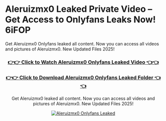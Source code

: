 # Aleruizmx0 Leaked Private Video – Get Access to Onlyfans Leaks Now! 6iFOP

Get Aleruizmx0 Onlyfans leaked all content. Now you can access all videos and pictures of Aleruizmx0. New Updated Files 2025!  
<div align="center">
  
### [👉👉 Click to Watch Aleruizmx0 Onlyfans Leaked Video 👈👈](https://links2leaks.com?utm_source=aleruizmx0&utm_medium=gitshort)  
### [👉👉 Click to Download Aleruizmx0 Onlyfans Leaked Folder 👈👈](https://links2leaks.com?utm_source=aleruizmx0&utm_medium=gitshort)  

Get Aleruizmx0 leaked all content. Now you can access all videos and pictures of Aleruizmx0. New Updated Files 2025!  

[![Aleruizmx0 Onlyfans Leaked](https://i.ibb.co/93hzkbrt/l2l.gif)](https://links2leaks.com?utm_source=aleruizmx0&utm_medium=gitshort)  

</div>
